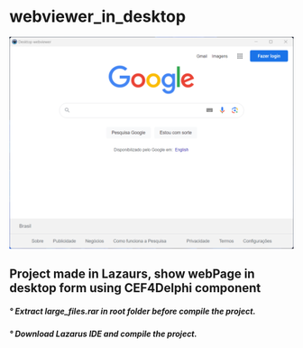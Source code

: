 # webviewer_in_desktop

<div> <img src="https://raw.githubusercontent.com/gheysiell/images/main/webviewer_in_desktop.png" /> </div>
<div> <h2> Project made in Lazaurs, show webPage in desktop form using CEF4Delphi component </h2> </div>
<div> <h5> ° Extract large_files.rar in root folder before compile the project. </h5> </div>
<div> <h5> ° Download Lazarus IDE and compile the project. </h5> </div>